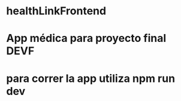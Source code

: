 # healthLinkFrontend
# App médica para proyecto final DEVF
# para correr la app utiliza npm run dev

